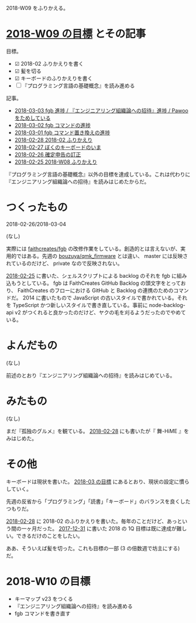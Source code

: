 2018-W09 をふりかえる。

# [2018-W09 の目標][2018-02-25] とその記事

目標。

- ☑ 2018-02 ふりかえりを書く
- ☑ 髪を切る
- ☑ キーボードのふりかえりを書く
- ☐ 『プログラミング言語の基礎概念』を読み進める

記事。

- [2018-03-03 fgb 進捗 / 『エンジニアリング組織論への招待』進捗 / Pawoo をためしている][2018-03-03]
- [2018-03-02 fgb コマンドの進捗][2018-03-02]
- [2018-03-01 fgb コマンド置き換えの進捗][2018-03-01]
- [2018-02-28 2018-02 ふりかえり][2018-02-28]
- [2018-02-27 ぼくのキーボードのいま][2018-02-27]
- [2018-02-26 確定申告の訂正][2018-02-26]
- [2018-02-25 2018-W08 ふりかえり][2018-02-25]

『プログラミング言語の基礎概念』以外の目標を達成している。これは代わりに『エンジニアリング組織論への招待』を読みはじめたからだ。

# つくったもの

2018-02-26/2018-03-04

(なし)

実際には [faithcreates/fgb][] の改修作業をしている。創造的とは言えないが、実用的ではある。先週の [bouzuya/qmk_firmware][] とは違い、 master には反映されているのだけど、 private なので反映されない。

[2018-02-25][] に書いた、シェルスクリプトによる backlog のそれを fgb に組み込もうとしている。 fgb は FaithCreates GitHub Backlog の頭文字をとっており、 FaithCreates のフローにおける GitHub と Backlog の連携のためのコマンドだ。 2014 に書いたもので JavaScript の古いスタイルで書かれている。それを TypeScript かつ新しいスタイルで書き直している。事前に node-backlog-api v2 がつくれると良かったのだけど、ヤクの毛を刈るようだったのでやめている。

# よんだもの

(なし)

前述のとおり『エンジニアリング組織論への招待』を読みはじめている。

# みたもの

(なし)

まだ『孤独のグルメ』を観ている。 [2018-02-28][] にも書いたが『 舞-HiME 』をみはじめた。

# その他

キーボードは現状を書いた。 [2018-03 の目標][2018-02-28] にあるとおり、現状の設定に慣らしていく。

先週の反省から「プログラミング」「読書」「キーボード」のバランスを良くしたつもりだ。

[2018-02-28][] に 2018-02 のふりかえりを書いた。毎年のことだけど、あっという間の一ヶ月だった。 [2017-12-31][] に書いた 2018 の 1Q 目標は既に達成が難しい。できるだけのことをしたい。

ああ、そういえば髪を切った。これも目標の一部 (3 の倍数週で坊主にする) だ。

# 2018-W10 の目標

- キーマップ v23 をつくる
- 『エンジニアリング組織論への招待』を読み進める
- fgb コマンドを書き直す

[2017-12-31]: https://blog.bouzuya.net/2017/12/31/
[2018-02-25]: https://blog.bouzuya.net/2018/02/25/
[2018-02-26]: https://blog.bouzuya.net/2018/02/26/
[2018-02-27]: https://blog.bouzuya.net/2018/02/27/
[2018-02-28]: https://blog.bouzuya.net/2018/02/28/
[2018-03-01]: https://blog.bouzuya.net/2018/03/01/
[2018-03-02]: https://blog.bouzuya.net/2018/03/02/
[2018-03-03]: https://blog.bouzuya.net/2018/03/03/
[bouzuya/qmk_firmware]: https://github.com/bouzuya/qmk_firmware
[faithcreates/fgb]: https://github.com/faithcreates/fgb
